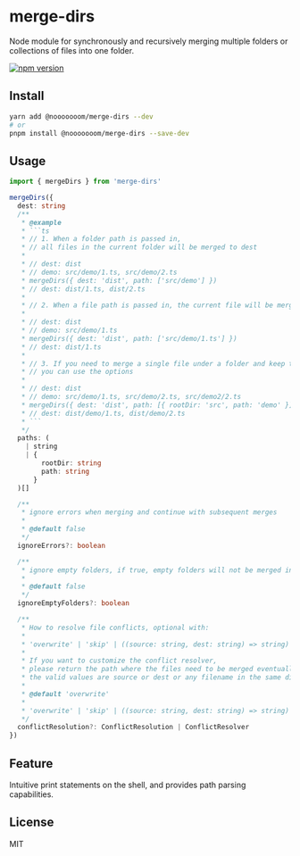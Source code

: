 # merge-dirs

Node module for synchronously and recursively merging multiple folders or collections of files into one folder.

[![npm version](https://badge.fury.io/js/@nooooooom%2Fmerge-dirs.svg)](https://badge.fury.io/js/@nooooooom%2Fmerge-dirs)

## Install

```sh
yarn add @nooooooom/merge-dirs --dev
# or
pnpm install @nooooooom/merge-dirs --save-dev
```

## Usage

````ts
import { mergeDirs } from 'merge-dirs'

mergeDirs({
  dest: string
  /**
   * @example
   * ```ts
   * // 1. When a folder path is passed in,
   * // all files in the current folder will be merged to dest
   *
   * // dest: dist
   * // demo: src/demo/1.ts, src/demo/2.ts
   * mergeDirs({ dest: 'dist', path: ['src/demo'] })
   * // dest: dist/1.ts, dist/2.ts
   *
   * // 2. When a file path is passed in, the current file will be merged to dest
   *
   * // dest: dist
   * // demo: src/demo/1.ts
   * mergeDirs({ dest: 'dist', path: ['src/demo/1.ts'] })
   * // dest: dist/1.ts
   *
   * // 3. If you need to merge a single file under a folder and keep the folder path,
   * // you can use the options
   *
   * // dest: dist
   * // demo: src/demo/1.ts, src/demo/2.ts, src/demo2/2.ts
   * mergeDirs({ dest: 'dist', path: [{ rootDir: 'src', path: 'demo' }] })
   * // dest: dist/demo/1.ts, dist/demo/2.ts
   * ```
   */
  paths: (
    | string
    | {
        rootDir: string
        path: string
      }
  )[]

  /**
   * ignore errors when merging and continue with subsequent merges
   * 
   * @default false
   */
  ignoreErrors?: boolean

  /**
   * ignore empty folders, if true, empty folders will not be merged into dest
   * 
   * @default false
   */
  ignoreEmptyFolders?: boolean

  /**
   * How to resolve file conflicts, optional with:
   * 
   * 'overwrite' | 'skip' | ((source: string, dest: string) => string)
   * 
   * If you want to customize the conflict resolver, 
   * please return the path where the files need to be merged eventually,
   * the valid values are source or dest or any filename in the same directory as dest
   * 
   * @default 'overwrite'
   * 
   * 'overwrite' | 'skip' | ((source: string, dest: string) => string)
   */
  conflictResolution?: ConflictResolution | ConflictResolver
})
````

## Feature

Intuitive print statements on the shell, and provides path parsing capabilities.

## License

MIT
